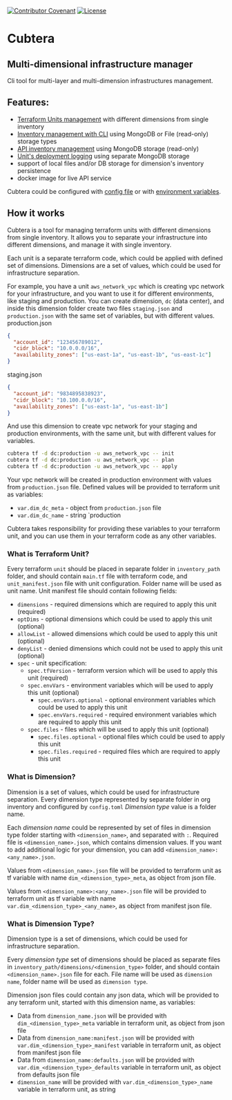 [![Contributor Covenant](https://img.shields.io/badge/Contributor%20Covenant-2.1-4baaaa.svg)](.github/CODE_OF_CONDUCT.md)
[![License](https://img.shields.io/badge/license-Apache%202.0-blue.svg)](LICENSE)
# Cubtera
## Multi-dimensional infrastructure manager

Cli tool for multi-layer and multi-dimension infrastructures management.


## Features:
- [Terraform Units management](.github/docs/tf.md) with different dimensions from single inventory
- [Inventory management with CLI](.github/docs/im.md) using MongoDB or File (read-only) storage types
- [API inventory management](.github/docs/api.md) using MongoDB storage (read-only)
- [Unit's deployment logging](.github/docs/dlog.md) using separate MongoDB storage
- support of local files and/or DB storage for dimension's inventory persistence
- docker image for live API service

Cubtera could be configured with [config file](.github/docs/config.md) or with [environment variables](.github/docs/config.md#environment-variables).

## How it works

Cubtera is a tool for managing terraform units with different dimensions from single inventory. It allows you to separate your infrastructure into different dimensions, and manage it with single inventory.

Each unit is a separate terraform code, which could be applied with defined set of dimensions. Dimensions are a set of values, which could be used for infrastructure separation.

For example, you have a unit `aws_network_vpc` which is creating vpc network for your infrastructure, and you want to use it for different environments, like staging and production. You can create dimension, `dc` (data center), and inside this dimension folder create two files `staging.json` and `production.json` with the same set of variables, but with different values. 
production.json
```json
{ 
  "account_id": "123456789012",
  "cidr_block": "10.0.0.0/16",
  "availability_zones": ["us-east-1a", "us-east-1b", "us-east-1c"]
}
```
staging.json
```json
{ 
  "account_id": "9834895838923",
  "cidr_block": "10.100.0.0/16",
  "availability_zones": ["us-east-1a", "us-east-1b"]
}
```
And use this dimension to create vpc network for your staging and production environments, with the same unit, but with different values for variables. 
```bash
cubtera tf -d dc:production -u aws_network_vpc -- init
cubtera tf -d dc:production -u aws_network_vpc -- plan
cubtera tf -d dc:production -u aws_network_vpc -- apply
```
Your vpc network will be created in production environment with values from `production.json` file. Defined values will be provided to terraform unit as variables:
- `var.dim_dc_meta` - object from `production.json` file
- `var.dim_dc_name` - string `production

Cubtera takes responsibility for providing these variables to your terraform unit, and you can use them in your terraform code as any other variables.

### What is Terraform Unit?
Every terraform `unit` should be placed in separate folder in `inventory_path` folder, and should contain `main.tf` file with terraform code, and `unit_manifest.json` file with unit configuration. Folder name will be used as unit name.
Unit manifest file should contain following fields:
- `dimensions` - required dimensions which are required to apply this unit (required)
- `optDims` - optional dimensions which could be used to apply this unit (optional)
- `allowList` - allowed dimensions which could be used to apply this unit (optional)
- `denyList` - denied dimensions which could not be used to apply this unit (optional)
- `spec` - unit specification:
  - `spec.tfVersion` - terraform version which will be used to apply this unit (required)
  - `spec.envVars` - environment variables which will be used to apply this unit (optional)
    - `spec.envVars.optional` - optional environment variables which could be used to apply this unit
    - `spec.envVars.required` - required environment variables which are required to apply this unit
  - `spec.files` - files which will be used to apply this unit (optional)
    - `spec.files.optional` - optional files which could be used to apply this unit
    - `spec.files.required` - required files which are required to apply this unit

### What is Dimension?

Dimension is a set of values, which could be used for infrastructure separation. 
Every dimension type represented by separate folder in org inventory and configured by `config.toml`
*Dimension type* value is a folder name.

Each *dimension name* could be represented by set of files in dimension type folder starting with `<dimension_name>`, and separated with `:`.
Required file is `<dimension_name>.json`, which contains dimension values. If you want to add additional logic for your dimension, you can add `<dimension_name>:<any_name>.json`.

Values from `<dimension_name>.json` file will be provided to terraform unit as tf variable with name `dim_<dimension_type>_meta`, as object from json file.

Values from `<dimension_name>:<any_name>.json` file will be provided to terraform unit as tf variable with name `var.dim_<dimension_type>_<any_name>`, as object from manifest json file.

### What is Dimension Type?
Dimension type is a set of dimensions, which could be used for infrastructure separation.

<!-- Every dimension entry is represented with three separate files, which are:
- `<dimension_name>.json` - dimension values file (required)
- `<dimension_name>:manifest.json` - dimension manifest file (optional), could be used for ownership separation or other purposes
- `<dimension_name>:defaults.json` - dimension defaults file (optional), could be used to set default values for dimension -->

Every *dimension type* set of dimensions should be placed as separate files in `inventory_path/dimensions/<dimension_type>` folder, and should contain `<dimension_name>.json` file for each. 
File name will be used as `dimension name`, folder name will be used as `dimension type`.

Dimension json files could contain any json data, which will be provided to any terraform unit, started with this dimension name, as variables:
- Data from `dimension_name.json` will be provided with `dim_<dimension_type>_meta` variable in terraform unit, as object from json file
- Data from `dimension_name:manifest.json` will be provided with `var.dim_<dimension_type>_manifest` variable in terraform unit, as object from manifest json file
- Data from `dimension_name:defaults.json` will be provided with `var.dim_<dimension_type>_defaults` variable in terraform unit, as object from defaults json file
- `dimension_name` will be provided with `var.dim_<dimension_type>_name` variable in terraform unit, as string